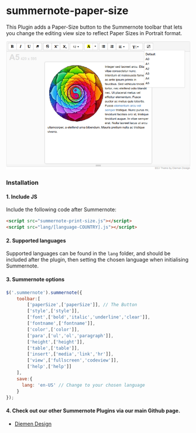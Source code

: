 # summernote-paper-size

This Plugin adds a Paper-Size button to the Summernote toolbar that lets you change the editing view size to reflect Paper Sizes in Portrait format.

![summernote-paper-size](summernote-paper-size.png)

### Installation

#### 1. Include JS

Include the following code after Summernote:

```html
<script src="summernote-print-size.js"></script>
<script src="lang/[language-COUNTRY].js"></script>
```

#### 2. Supported languages

Supported languages can be found in the `lang` folder, and should be included after the plugin, then setting the chosen language when initialising Summernote.

#### 3. Summernote options

```javascript
$('.summernote').summernote({
    toolbar:[
        ['paperSize',['paperSize']], // The Button
        ['style',['style']],
        ['font',['bold','italic','underline','clear']],
        ['fontname',['fontname']],
        ['color',['color']],
        ['para',['ul','ol','paragraph']],
        ['height',['height']],
        ['table',['table']],
        ['insert',['media','link','hr']],
        ['view',['fullscreen','codeview']],
        ['help',['help']]
    ],
    save:{
      lang: 'en-US' // Change to your chosen language
    }
});
```

#### 4. Check out our other Summernote Plugins via our main Github page.
- [Diemen Design](https://github.com/DiemenDesign/)
